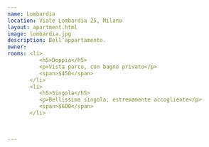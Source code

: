 ```yaml
---
name: Lombardia
location: Viale Lombardia 25, Milano
layout: apartment.html
image: lombardia.jpg
description: Bell'appartamento.
owner:
rooms: <li>
          <h5>Doppia</h5>
          <p>Vista parco, con bagno privato</p>
          <span>$450</span>
       </li>
       <li>
          <h5>Singola</h5>
          <p>Bellissima singola, estremamente accogliente</p>
          <span>$600</span>
       </li>
                                                                                                                                                                                                     <span>$6</span>
                                                                                                                                                     </li>

---
```


